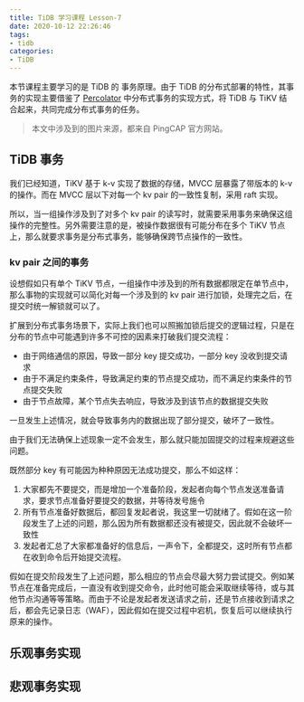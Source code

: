 ```yaml
---
title: TiDB 学习课程 Lesson-7
date: 2020-10-12 22:26:46
tags:
- tidb
categories:
- TiDB
---
```

本节课程主要学习的是 TiDB 的 事务原理。由于 TiDB 的分布式部署的特性，其事务的实现主要借鉴了 [Percolator](https://storage.googleapis.com/pub-tools-public-publication-data/pdf/36726.pdf) 中分布式事务的实现方式，将 TiDB 与 TiKV 结合起来，共同完成分布式事务的任务。

> 本文中涉及到的图片来源，都来自 PingCAP 官方网站。

<!-- more -->

## TiDB 事务

我们已经知道，TiKV 基于 k-v 实现了数据的存储，MVCC 层暴露了带版本的 k-v 的操作。而在 MVCC 层以下对每一个 kv pair 的一致性复制，采用 raft 实现。

所以，当一组操作涉及到了对多个 kv pair 的读写时，就需要采用事务来确保这组操作的完整性。另外需要注意的是，被操作数据很有可能分布在多个 TiKV 节点上，那么就要求事务是分布式事务，能够确保跨节点操作的一致性。

### kv pair 之间的事务

设想假如只有单个 TiKV 节点，一组操作中涉及到的所有数据都限定在单节点中，那么事物的实现就可以简化对每一个涉及到的 kv pair 进行加锁，处理完之后，在提交时统一解锁就可以了。

扩展到分布式事务场景下，实际上我们也可以照搬加锁后提交的逻辑过程，只是在分布的节点中可能遇到许多不可控的因素来打破我们提交流程：

- 由于网络通信的原因，导致一部分 key 提交成功，一部分 key 没收到提交请求
- 由于不满足约束条件，导致满足约束的节点提交成功，而不满足约束条件的节点提交失败
- 由于节点故障，某个节点失去响应，导致涉及到该节点的数据提交失败

一旦发生上述情况，就会导致事务内的数据出现了部分提交，破坏了一致性。

由于我们无法确保上述现象一定不会发生，那么就只能加固提交的过程来规避这些问题。

既然部分 key 有可能因为种种原因无法成功提交，那么不如这样：

1. 大家都先不要提交，而是增加一个准备阶段，发起者向每个节点发送准备请求，要求节点准备好要提交的数据，并等待发号施令
2. 所有节点准备好数据后，都回复发起者说，我这里一切就绪了。假如在这一阶段发生了上述的问题，那么因为所有数据都还没有被提交，因此就不会破坏一致性
3. 发起者汇总了大家都准备好的信息后，一声令下，全都提交，这时所有节点都在收到命令后开始提交流程。

假如在提交阶段发生了上述问题，那么相应的节点会尽最大努力尝试提交。例如某节点在准备完成后，一直没有收到提交命令，此时他可能会采取继续等待，或与其他节点沟通等等策略。而由于不论是发起者发送请求之前，还是节点接收到请求之后，都会先记录日志（WAF），因此假如在提交过程中宕机，恢复后可以继续执行原来的操作。

## 乐观事务实现

## 悲观事务实现

